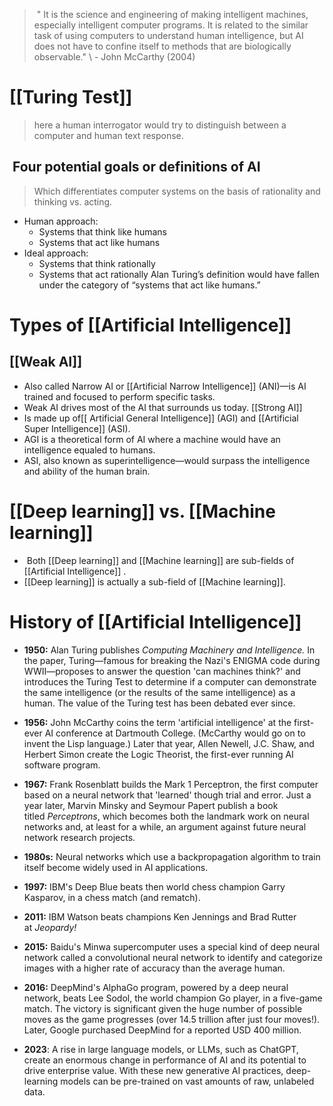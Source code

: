 > " It is the science and engineering of making intelligent machines, especially intelligent computer programs. It is related to the similar task of using computers to understand human intelligence, but AI does not have to confine itself to methods that are biologically observable."
\ - John McCarthy (2004)
# [[Turing Test]]
> here a human interrogator would try to distinguish between a computer and human text response.
##  Four potential goals or definitions of AI 
> Which differentiates computer systems on the basis of rationality and thinking vs. acting.
- Human approach:
	- Systems that think like humans
	- Systems that act like humans
- Ideal approach:
	- Systems that think rationally
	- Systems that act rationally
Alan Turing’s definition would have fallen under the category of “systems that act like humans.”
# Types of [[Artificial Intelligence]] 
## [[Weak AI]] 
- Also called Narrow AI or [[Artificial Narrow Intelligence]] (ANI)—is AI trained and focused to perform specific tasks.
- Weak AI drives most of the AI that surrounds us today.
[[Strong AI]]
- Is made up of[[ Artificial General Intelligence]] (AGI) and [[Artificial Super Intelligence]] (ASI).
- AGI is a theoretical form of AI where a machine would have an intelligence equaled to humans.
- ASI, also known as superintelligence—would surpass the intelligence and ability of the human brain.
# [[Deep learning]] vs. [[Machine learning]]
-  Both [[Deep learning]]  and [[Machine learning]]  are sub-fields of [[Artificial Intelligence]] .
-  [[Deep learning]]  is actually a sub-field of [[Machine learning]]. 
# History of [[Artificial Intelligence]]
- **1950:** Alan Turing publishes _Computing Machinery and Intelligence._ In the paper, Turing—famous for breaking the Nazi's ENIGMA code during WWII—proposes to answer the question 'can machines think?' and introduces the Turing Test to determine if a computer can demonstrate the same intelligence (or the results of the same intelligence) as a human. The value of the Turing test has been debated ever since.

- **1956:** John McCarthy coins the term 'artificial intelligence' at the first-ever AI conference at Dartmouth College. (McCarthy would go on to invent the Lisp language.) Later that year, Allen Newell, J.C. Shaw, and Herbert Simon create the Logic Theorist, the first-ever running AI software program.

- **1967:** Frank Rosenblatt builds the Mark 1 Perceptron, the first computer based on a neural network that 'learned' though trial and error. Just a year later, Marvin Minsky and Seymour Papert publish a book titled _Perceptrons_, which becomes both the landmark work on neural networks and, at least for a while, an argument against future neural network research projects.

- **1980s:** Neural networks which use a backpropagation algorithm to train itself become widely used in AI applications.

- **1997:** IBM's Deep Blue beats then world chess champion Garry Kasparov, in a chess match (and rematch).

- **2011:** IBM Watson beats champions Ken Jennings and Brad Rutter at _Jeopardy!_

- **2015:** Baidu's Minwa supercomputer uses a special kind of deep neural network called a convolutional neural network to identify and categorize images with a higher rate of accuracy than the average human.

- **2016:** DeepMind's AlphaGo program, powered by a deep neural network, beats Lee Sodol, the world champion Go player, in a five-game match. The victory is significant given the huge number of possible moves as the game progresses (over 14.5 trillion after just four moves!). Later, Google purchased DeepMind for a reported USD 400 million.

- **2023**: A rise in large language models, or LLMs, such as ChatGPT, create an  enormous change in performance of AI and its potential to drive enterprise value.  With these new generative AI practices, deep-learning models can be pre-trained on  vast amounts of raw, unlabeled data.